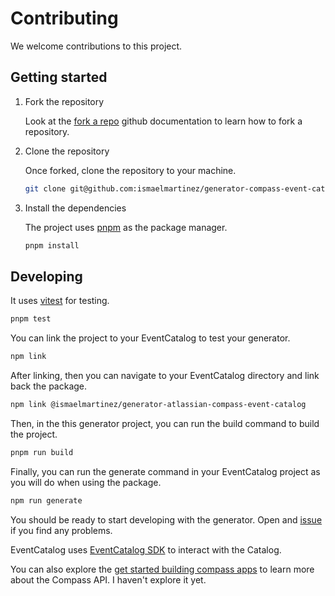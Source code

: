 # Contributing

We welcome contributions to this project.

## Getting started

1. Fork the repository

   Look at the [fork a repo](https://docs.github.com/en/pull-requests/collaborating-with-pull-requests/working-with-forks/fork-a-repo) github documentation to learn how to fork a repository.

1. Clone the repository

   Once forked, clone the repository to your machine.

   ```sh
   git clone git@github.com:ismaelmartinez/generator-compass-event-catalog.git
   ```

1. Install the dependencies

   The project uses [pnpm](https://pnpm.io/) as the package manager.

   ```sh
   pnpm install
   ```

## Developing

It uses [vitest](https://vitest.dev/) for testing.

```sh
pnpm test
```

You can link the project to your EventCatalog to test your generator.

```sh
npm link
```

After linking, then you can navigate to your EventCatalog directory and link back the package.

```sh
npm link @ismaelmartinez/generator-atlassian-compass-event-catalog
```

Then, in the this generator project, you can run the build command to build the project.

```sh
pnpm run build
```

Finally, you can run the generate command in your EventCatalog project as you will do when using the package.

```sh
npm run generate
```

You should be ready to start developing with the generator. Open and [issue](https://github.com/IsmaelMartinez/generator-atlassian-compass-event-catalog/issues) if you find any problems.



EventCatalog uses [EventCatalog SDK](https://www.eventcatalog.dev/docs/sdk) to interact with the Catalog.

You can also explore the [get started building compass apps](https://developer.atlassian.com/cloud/compass/integrations/get-started-integrating-with-Compass/#get-started-building-compass-apps) to learn more about the Compass API. I haven't explore it yet.
